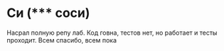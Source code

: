 # Си (*** соси)

Насрал полную репу лаб. Код говна, тестов нет, но работает и тесты проходит. Всем спасибо, всем пока
